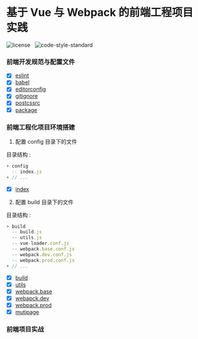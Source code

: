 # 基于 Vue 与 Webpack 的前端工程项目实践

![license](https://img.shields.io/github/license/mashape/apistatus.svg?maxAge=2592000) &nbsp; ![code-style-standard](https://img.shields.io/badge/code%20style-standard-brightgreen.svg)
### 前端开发规范与配置文件

* [x] [eslint](./handout/basic/eslint.md)
* [x] [babel](./handout/basic/babel.md)
* [x] [editorconfig](./handout/basic/editorconfig.md)
* [x] [gitignore](./handout/basic/gitignore.md)
* [x] [postcssrc](./handout/basic/postcssrc.md)
* [x] [package](./handout/basic/package.md)

### 前端工程化项目环境搭建

1. 配置 config 目录下的文件

目录结构 : 

```js
+ config
  -- index.js
+ // ...
```

- [x] [index](./handout/env/config.md)

2. 配置 build 目录下的文件

目录结构 : 

```js
+ build
  -- build.js
  -- utils.js
  -- vue-loader.conf.js
  -- webpack.base.conf.js
  -- webpack.dev.conf.js
  -- webpack.prod.conf.js
+ // ...
```

* [x] [build](./handout/env/build.md)
* [x] [utils](./handout/env/utils.md)
* [x] [webpack.base](./handout/env/base.md)
* [x] [webapck.dev](./handout/env/dev.md)
* [x] [webpack.prod](./handout/env/prod.md)
* [x] [mutipage](./handout/env/mutipage.md)

### 前端项目实战



